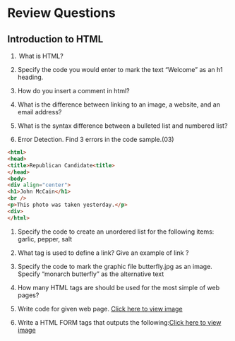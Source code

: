 # Review Questions

## Introduction to HTML

1.  What is HTML? 

1. Specify the code you would enter to mark the text “Welcome” as an h1 heading.

1. How do you insert a comment in html?

1. What is the difference between linking to an image, a website, and an email address? 

1. What is the syntax difference between a bulleted list and numbered list? 

1. Error Detection. Find 3 errors in the code sample.(03) 

```html
<html>   
<head> 
<title>Republican Candidate<title>   
</head> 
<body> 
<div align="center"> 
<h1>John McCain</h1>  
<br />  
<p>This photo was taken yesterday.</p> 
<div> 
</html> 
```
1. Specify the code to create an unordered list for the following items: garlic, pepper, salt 

1. What tag is used to define a link? Give an example of link ?

1. Specify the code to mark the graphic file butterfly.jpg as an image. Specify “monarch butterfly” as the alternative text 

1. How many HTML tags are should be used for the most simple of web pages? 

1. Write code for given web page. [Click here to view image](../images/html-img.png)

1. Write a HTML FORM tags that outputs the following:[Click here to view image](../images/html-form.jpg)